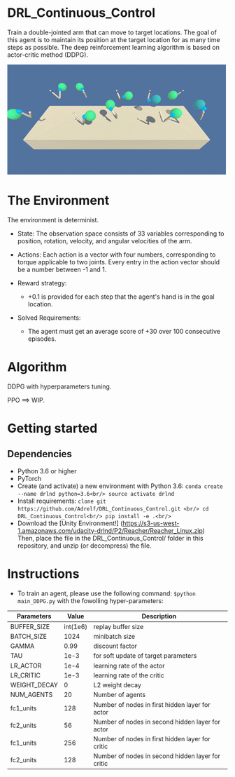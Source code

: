 # DRL_Continuous_Control
Train a double-jointed arm that can move to target locations. The goal of this agent is to maintain its position at the target location for as many time steps as possible.
The deep reinforcement learning algorithm is based on actor-critic method (DDPG).

![alt text](https://github.com/Adrelf/DRL_Continuous_Control/blob/master/images/reacher.gif)
        
      
# The Environment 
The environment is determinist.
 + State: 
 The observation space consists of 33 variables corresponding to position, rotation, velocity, and angular velocities of the arm.

 + Actions:
 Each action is a vector with four numbers, corresponding to torque applicable to two joints. Every entry in the action vector should be a number between -1 and 1.

 + Reward strategy:
    - +0.1 is provided for each step that the agent's hand is in the goal location.

 + Solved Requirements:
    - The agent must get an average score of +30 over 100 consecutive episodes.

# Algorithm
DDPG with hyperparameters tuning.

PPO ==> WIP.
 
# Getting started

## Dependencies
 * Python 3.6 or higher
 * PyTorch
 * Create (and activate) a new environment with Python 3.6:
        ```
        conda create --name drlnd python=3.6<br/>
        source activate drlnd
        ```
 * Install requirements:
        ```
        clone git https://github.com/Adrelf/DRL_Continuous_Control.git <br/>
        cd DRL_Continuous_Control<br/>
        pip install -e .<br/>
        ```
 * Download the [Unity Environment!] (https://s3-us-west-1.amazonaws.com/udacity-drlnd/P2/Reacher/Reacher_Linux.zip)   
Then, place the file in the DRL_Continuous_Control/ folder in this repository, and unzip (or decompress) the file.

# Instructions
 * To train an agent, please use the following command:
        ```
        $python main_DDPG.py
        ```
 with the fowolling hyper-parameters:
 
 Parameters | Value | Description
----------- | ----- | -----------
BUFFER_SIZE | int(1e6) | replay buffer size
BATCH_SIZE | 1024 | minibatch size
GAMMA | 0.99 | discount factor
TAU | 1e-3 | for soft update of target parameters
LR_ACTOR | 1e-4 | learning rate of the actor
LR_CRITIC | 1e-3 | learning rate of the critic
WEIGHT_DECAY | 0 | L2 weight decay
NUM_AGENTS | 20 | Number of agents
fc1_units | 128 | Number of nodes in first hidden layer for actor
fc2_units | 56 | Number of nodes in second hidden layer for actor
fc1_units |256 | Number of nodes in first hidden layer for critic
fc2_units | 128 | Number of nodes in second hidden layer for critic
